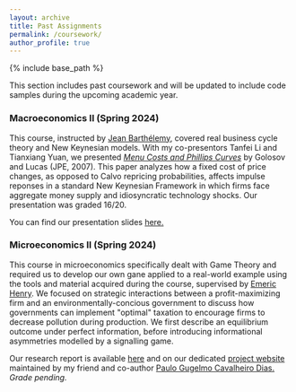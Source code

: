 ```yaml
---
layout: archive
title: Past Assignments
permalink: /coursework/
author_profile: true
---
```


{% include base_path %}

This section includes past coursework and will be updated to include code samples during the upcoming academic year.

### Macroeconomics II (Spring 2024)
This course, instructed by [Jean Barthélemy](https://sites.google.com/site/jeanbarthelemyeconomist/home), covered real business cycle theory and New Keynesian models. With my co-presentors Tanfei Li and Tianxiang Yuan, we presented [*Menu Costs and Phillips Curves*](https://www.jstor.org/stable/10.1086/512625) by Golosov and Lucas (JPE, 2007). This paper analyzes how a fixed cost of price changes, as opposed to Calvo repricing probabilities, affects impulse reponses in a standard New Keynesian Framework in which firms face aggregate money supply and idiosyncratic technology shocks. Our presentation was graded 16/20.

You can find our presentation slides [here.](/files/Paper_4_YUAN_CHAMBON_LI.pdf)

### Microeconomics II (Spring 2024)
This course in microeconomics specifically dealt with Game Theory and required us to develop our own gane applied to a real-world example using the tools and material acquired during the course, supervised by [Emeric Henry](https://sites.google.com/site/emericmlhenry/home). We focused on strategic interactions between a profit-maximizing firm and an environmentally-concious government to discuss how governments can implement "optimal" taxation to encourage firms to decrease pollution during production. We first describe an equilibrium outcome under perfect information, before introducing informational asymmetries modelled by a signalling game.

Our research report is available [here](/files/CHAMBON_GUGELMO_PAVLOVICH_SOUFFLET.pdf) and on our dedicated [project website](https://www.paulogcd.com/Micro_project/) maintained by my friend and co-author [Paulo Gugelmo Cavalheiro Dias.](https://www.paulogcd.com/) *Grade pending.*


